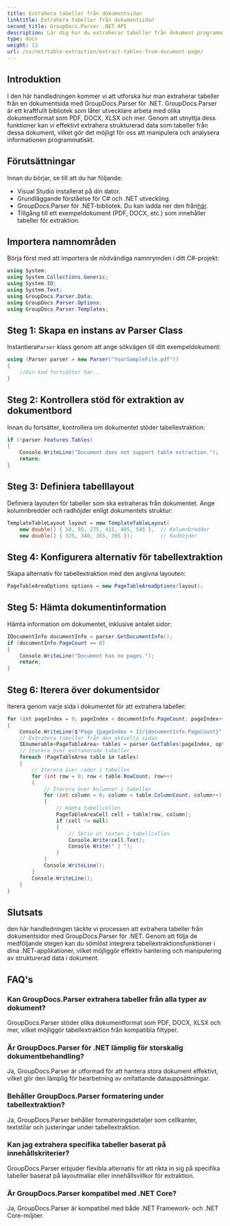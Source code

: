 ```yaml
---
title: Extrahera tabeller från dokumentsidan
linktitle: Extrahera tabeller från dokumentsidan
second_title: GroupDocs.Parser .NET API
description: Lär dig hur du extraherar tabeller från dokument programmatiskt med GroupDocs.Parser för .NET. Denna omfattande handledning ger steg-för-steg-vägledning.
type: docs
weight: 11
url: /sv/net/table-extraction/extract-tables-from-document-page/
---
```

## Introduktion
I den här handledningen kommer vi att utforska hur man extraherar tabeller från en dokumentsida med GroupDocs.Parser för .NET. GroupDocs.Parser är ett kraftfullt bibliotek som låter utvecklare arbeta med olika dokumentformat som PDF, DOCX, XLSX och mer. Genom att utnyttja dess funktioner kan vi effektivt extrahera strukturerad data som tabeller från dessa dokument, vilket gör det möjligt för oss att manipulera och analysera informationen programmatiskt.
## Förutsättningar
Innan du börjar, se till att du har följande:
- Visual Studio installerat på din dator.
- Grundläggande förståelse för C# och .NET utveckling.
-  GroupDocs.Parser för .NET-bibliotek. Du kan ladda ner den från[här](https://releases.groupdocs.com/parser/net/).
- Tillgång till ett exempeldokument (PDF, DOCX, etc.) som innehåller tabeller för extraktion.

## Importera namnområden
Börja först med att importera de nödvändiga namnrymden i ditt C#-projekt:
```csharp
using System;
using System.Collections.Generic;
using System.IO;
using System.Text;
using GroupDocs.Parser.Data;
using GroupDocs.Parser.Options;
using GroupDocs.Parser.Templates;
```
## Steg 1: Skapa en instans av Parser Class
 Instantiera`Parser` klass genom att ange sökvägen till ditt exempeldokument:
```csharp
using (Parser parser = new Parser("YourSampleFile.pdf"))
{
    //Din kod fortsätter här...
}
```
## Steg 2: Kontrollera stöd för extraktion av dokumentbord
Innan du fortsätter, kontrollera om dokumentet stöder tabellextraktion:
```csharp
if (!parser.Features.Tables)
{
    Console.WriteLine("Document does not support table extraction.");
    return;
}
```
## Steg 3: Definiera tabelllayout
Definiera layouten för tabeller som ska extraheras från dokumentet. Ange kolumnbredder och radhöjder enligt dokumentets struktur:
```csharp
TemplateTableLayout layout = new TemplateTableLayout(
    new double[] { 50, 95, 275, 415, 485, 545 },  // Kolumnbredder
    new double[] { 325, 340, 365, 395 });         // Radhöjder
```
## Steg 4: Konfigurera alternativ för tabellextraktion
Skapa alternativ för tabellextraktion med den angivna layouten:
```csharp
PageTableAreaOptions options = new PageTableAreaOptions(layout);
```
## Steg 5: Hämta dokumentinformation
Hämta information om dokumentet, inklusive antalet sidor:
```csharp
IDocumentInfo documentInfo = parser.GetDocumentInfo();
if (documentInfo.PageCount == 0)
{
    Console.WriteLine("Document has no pages.");
    return;
}
```
## Steg 6: Iterera över dokumentsidor
Iterera genom varje sida i dokumentet för att extrahera tabeller:
```csharp
for (int pageIndex = 0; pageIndex < documentInfo.PageCount; pageIndex++)
{
    Console.WriteLine($"Page {pageIndex + 1}/{documentInfo.PageCount}");
    // Extrahera tabeller från den aktuella sidan
    IEnumerable<PageTableArea> tables = parser.GetTables(pageIndex, options);
    // Iterera över extraherade tabeller
    foreach (PageTableArea table in tables)
    {
        // Iterera över rader i tabellen
        for (int row = 0; row < table.RowCount; row++)
        {
            // Iterera över kolumner i tabellen
            for (int column = 0; column < table.ColumnCount; column++)
            {
                // Hämta tabellcellen
                PageTableAreaCell cell = table[row, column];
                if (cell != null)
                {
                    // Skriv ut texten i tabellcellen
                    Console.Write(cell.Text);
                    Console.Write(" | ");
                }
            }
            Console.WriteLine();
        }
        Console.WriteLine();
    }
}
```

## Slutsats
den här handledningen täckte vi processen att extrahera tabeller från dokumentsidor med GroupDocs.Parser för .NET. Genom att följa de medföljande stegen kan du sömlöst integrera tabellextraktionsfunktioner i dina .NET-applikationer, vilket möjliggör effektiv hantering och manipulering av strukturerad data i dokument.

## FAQ's
### Kan GroupDocs.Parser extrahera tabeller från alla typer av dokument?
GroupDocs.Parser stöder olika dokumentformat som PDF, DOCX, XLSX och mer, vilket möjliggör tabellextraktion från kompatibla filtyper.
### Är GroupDocs.Parser för .NET lämplig för storskalig dokumentbehandling?
Ja, GroupDocs.Parser är utformad för att hantera stora dokument effektivt, vilket gör den lämplig för bearbetning av omfattande datauppsättningar.
### Behåller GroupDocs.Parser formatering under tabellextraktion?
Ja, GroupDocs.Parser behåller formateringsdetaljer som cellkanter, textstilar och justeringar under tabellextraktion.
### Kan jag extrahera specifika tabeller baserat på innehållskriterier?
GroupDocs.Parser erbjuder flexibla alternativ för att rikta in sig på specifika tabeller baserat på layoutmallar eller innehållsvillkor för extraktion.
### Är GroupDocs.Parser kompatibel med .NET Core?
Ja, GroupDocs.Parser är kompatibel med både .NET Framework- och .NET Core-miljöer.